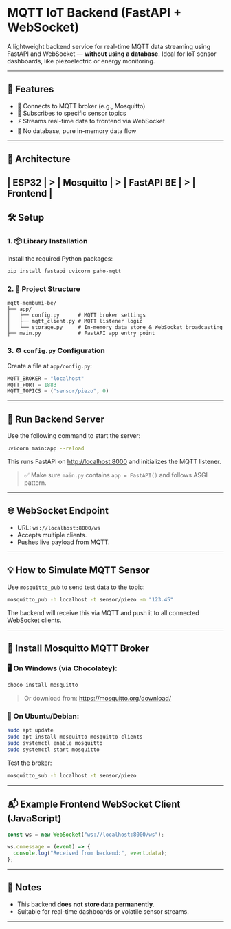 
# MQTT IoT Backend (FastAPI + WebSocket)

A lightweight backend service for real-time MQTT data streaming using FastAPI and WebSocket — **without using a database**. Ideal for IoT sensor dashboards, like piezoelectric or energy monitoring.

---

## 🚀 Features

- 📡 Connects to MQTT broker (e.g., Mosquitto)
- 🔄 Subscribes to specific sensor topics
- ⚡ Streams real-time data to frontend via WebSocket
- 🧾 No database, pure in-memory data flow

---

## 📡 Architecture
| ESP32  | > | Mosquitto | > | FastAPI BE  | > | Frontend  |
---

## 🛠️ Setup

### 1. 📦 Library Installation

Install the required Python packages:

```bash
pip install fastapi uvicorn paho-mqtt
```

### 2. 🧠 Project Structure

```
mqtt-membumi-be/
├── app/
│   ├── config.py      # MQTT broker settings
│   ├── mqtt_client.py # MQTT listener logic
│   └── storage.py     # In-memory data store & WebSocket broadcasting
├── main.py            # FastAPI app entry point
```

### 3. ⚙️ `config.py` Configuration

Create a file at `app/config.py`:

```python
MQTT_BROKER = "localhost"
MQTT_PORT = 1883
MQTT_TOPICS = ("sensor/piezo", 0)
```

---

## 🧪 Run Backend Server

Use the following command to start the server:

```bash
uvicorn main:app --reload
```

This runs FastAPI on [http://localhost:8000](http://localhost:8000) and initializes the MQTT listener.

> ✅ Make sure `main.py` contains `app = FastAPI()` and follows ASGI pattern.

---

## 🌐 WebSocket Endpoint

- URL: `ws://localhost:8000/ws`
- Accepts multiple clients.
- Pushes live payload from MQTT.

---

## 💡 How to Simulate MQTT Sensor

Use `mosquitto_pub` to send test data to the topic:

```bash
mosquitto_pub -h localhost -t sensor/piezo -m "123.45"
```

The backend will receive this via MQTT and push it to all connected WebSocket clients.

---

## 🧰 Install Mosquitto MQTT Broker

### 🖥️ On Windows (via Chocolatey):

```bash
choco install mosquitto
```

> Or download from: https://mosquitto.org/download/

### 🐧 On Ubuntu/Debian:

```bash
sudo apt update
sudo apt install mosquitto mosquitto-clients
sudo systemctl enable mosquitto
sudo systemctl start mosquitto
```

Test the broker:

```bash
mosquitto_sub -h localhost -t sensor/piezo
```

---

## 📬 Example Frontend WebSocket Client (JavaScript)

```js
const ws = new WebSocket("ws://localhost:8000/ws");

ws.onmessage = (event) => {
  console.log("Received from backend:", event.data);
};
```

---

## 🧼 Notes

- This backend **does not store data permanently**.
- Suitable for real-time dashboards or volatile sensor streams.

---
